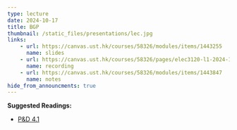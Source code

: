 ```yaml
---
type: lecture
date: 2024-10-17
title: BGP
thumbnail: /static_files/presentations/lec.jpg
links: 
    - url: https://canvas.ust.hk/courses/58326/modules/items/1443255
      name: slides
    - url: https://canvas.ust.hk/courses/58326/pages/elec3120-l1-2024-10-17-15-00
      name: recording  
    - url: https://canvas.ust.hk/courses/58326/modules/items/1443847
      name: notes    
hide_from_announcments: true
---
```

**Suggested Readings:**
- [P&D 4.1](https://book.systemsapproach.org/scaling/global.html)

